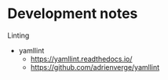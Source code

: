Development notes
=================

Linting

* yamllint
  * https://yamllint.readthedocs.io/
  * https://github.com/adrienverge/yamllint
